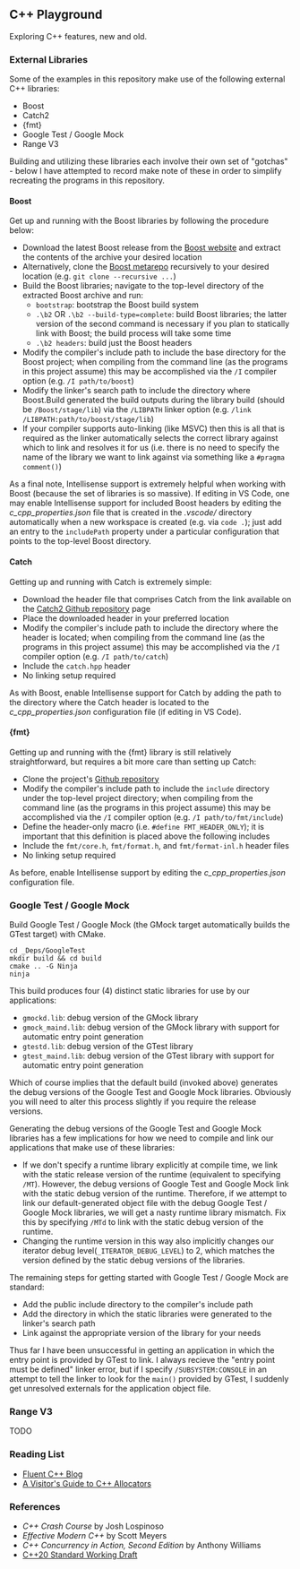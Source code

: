 ## C++ Playground

Exploring C++ features, new and old.

### External Libraries

Some of the examples in this repository make use of the following external C++ libraries:

- Boost
- Catch2
- {fmt}
- Google Test / Google Mock
- Range V3

Building and utilizing these libraries each involve their own set of "gotchas" - below I have attempted to record make note of these in order to simplify recreating the programs in this repository.

#### Boost

Get up and running with the Boost libraries by following the procedure below:

- Download the latest Boost release from the [Boost website](https://www.boost.org/) and extract the contents of the archive your desired location
- Alternatively, clone the [Boost metarepo](https://github.com/boostorg/boost) recursively to your desired location (e.g. `git clone --recursive ...`)
- Build the Boost libraries; navigate to the top-level directory of the extracted Boost archive and run:
    - `bootstrap`: bootstrap the Boost build system
    - `.\b2` OR `.\b2 --build-type=complete`: build Boost libraries; the latter version of the second command is necessary if you plan to statically link with Boost; the build process will take some time
    - `.\b2 headers`: build just the Boost headers
- Modify the compiler's include path to include the base directory for the Boost project; when compiling from the command line (as the programs in this project assume) this may be accomplished via the `/I` compiler option (e.g. `/I path/to/boost`)
- Modify the linker's search path to include the directory where Boost.Build generated the build outputs during the library build (should be `/Boost/stage/lib`) via the `/LIBPATH` linker option (e.g. `/link /LIBPATH:path/to/boost/stage/lib`)
- If your compiler supports auto-linking (like MSVC) then this is all that is required as the linker automatically selects the correct library against which to link and resolves it for us (i.e. there is no need to specify the name of the library we want to link against via something like a `#pragma comment()`)

As a final note, Intellisense support is extremely helpful when working with Boost (because the set of libraries is so massive). If editing in VS Code, one may enable Intellisense support for included Boost headers by editing the _c\_cpp\_properties.json_ file that is created in the _.vscode/_ directory automatically when a new workspace is created (e.g. via `code .`); just add an entry to the `includePath` property under a particular configuration that points to the top-level Boost directory.

#### Catch

Getting up and running with Catch is extremely simple:

- Download the header file that comprises Catch from the link available on the [Catch2 Github repository](https://github.com/catchorg/Catch2) page
- Place the downloaded header in your preferred location
- Modify the compiler's include path to include the directory where the header is located; when compiling from the command line (as the programs in this project assume) this may be accomplished via the `/I` compiler option (e.g. `/I path/to/catch`)
- Include the `catch.hpp` header
- No linking setup required 

As with Boost, enable Intellisense support for Catch by adding the path to the directory where the Catch header is located to the _c\_cpp\_properties.json_ configuration file (if editing in VS Code).

#### {fmt}

Getting up and running with the {fmt} library is still relatively straightforward, but requires a bit more care than setting up Catch:

- Clone the project's [Github repository](https://github.com/fmtlib/fmt)
- Modify the compiler's include path to include the `include` directory under the top-level project directory; when compiling from the command line (as the programs in this project assume) this may be accomplished via the `/I` compiler option (e.g. `/I path/to/fmt/include`)
- Define the header-only macro (i.e. `#define FMT_HEADER_ONLY`); it is important that this definition is placed above the following includes
- Include the `fmt/core.h`, `fmt/format.h`, and `fmt/format-inl.h` header files
- No linking setup required

As before, enable Intellisense support by editing the _c\_cpp\_properties.json_ configuration file.

### Google Test / Google Mock

Build Google Test / Google Mock (the GMock target automatically builds the GTest target) with CMake.

```
cd _Deps/GoogleTest
mkdir build && cd build
cmake .. -G Ninja
ninja
```

This build produces four (4) distinct static libraries for use by our applications:

- `gmockd.lib`: debug version of the GMock library
- `gmock_maind.lib`: debug version of the GMock library with support for automatic entry point generation
- `gtestd.lib`: debug version of the GTest library
- `gtest_maind.lib`: debug version of the GTest library with support for automatic entry point generation

Which of course implies that the default build (invoked above) generates the debug versions of the Google Test and Google Mock libraries. Obviously you will need to alter this process slightly if you require the release versions.

Generating the debug versions of the Google Test and Google Mock libraries has a few implications for how we need to compile and link our applications that make use of these libraries:

- If we don't specify a runtime library explicitly at compile time, we link with the static release version of the runtime (equivalent to specifying `/MT`). However, the debug versions of Google Test and Google Mock link with the static debug version of the runtime. Therefore, if we attempt to link our default-generated object file with the debug Google Test / Google Mock libraries, we will get a nasty runtime library mismatch. Fix this by specifying `/MTd` to link with the static debug version of the runtime.
- Changing the runtime version in this way also implicitly changes our iterator debug level(`_ITERATOR_DEBUG_LEVEL`) to 2, which matches the version defined by the static debug versions of the libraries.

The remaining steps for getting started with Google Test / Google Mock are standard:

- Add the public include directory to the compiler's include path
- Add the directory in which the static libraries were generated to the linker's search path
- Link against the appropriate version of the library for your needs

Thus far I have been unsuccessful in getting an application in which the entry point is provided by GTest to link. I always recieve the "entry point must be defined" linker error, but if I specify `/SUBSYSTEM:CONSOLE` in an attempt to tell the linker to look for the `main()` provided by GTest, I suddenly get unresolved externals for the application object file.

### Range V3

TODO

### Reading List

- [Fluent C++ Blog](https://www.fluentcpp.com/)
- [A Visitor's Guide to C++ Allocators](https://rawgit.com/google/cxx-std-draft/allocator-paper/allocator_user_guide.html)

### References 

- _C++ Crash Course_ by Josh Lospinoso
- _Effective Modern C++_ by Scott Meyers
- _C++ Concurrency in Action, Second Edition_ by Anthony Williams
- [C++20 Standard Working Draft](LocalResources/CppStd.pdf)
